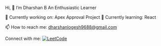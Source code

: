 Hi, 👋 I’m Dharshan B
An Enthusiastic Learner

🔭 Currently working on: Apex Approval Project
🌱 Currently learning: React

📫 How to reach me: dharshanlogesh9688@gmail.com

Connect with me:
[![LeetCode](https://img.shields.io/badge/LeetCode-Profile-blue?logo=leetcode&logoColor=white)](https://leetcode.com/dharshanlogesh9688)
